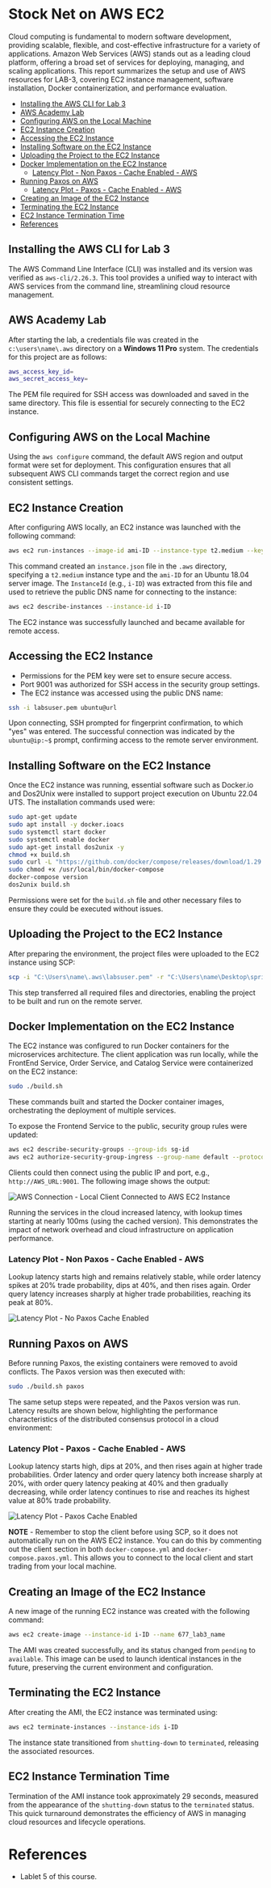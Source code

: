 # Stock Net on AWS EC2
Cloud computing is fundamental to modern software development, providing scalable, flexible, and cost-effective infrastructure for a variety of applications. Amazon Web Services (AWS) stands out as a leading cloud platform, offering a broad set of services for deploying, managing, and scaling applications. This report summarizes the setup and use of AWS resources for LAB-3, covering EC2 instance management, software installation, Docker containerization, and performance evaluation.

<nav>
  <ul>
    <li><a href="#installing-the-aws-cli-for-lab-3">Installing the AWS CLI for Lab 3</a></li>
    <li><a href="#aws-academy-lab">AWS Academy Lab</a></li>
    <li><a href="#configuring-aws-on-the-local-machine">Configuring AWS on the Local Machine</a></li>
    <li><a href="#ec2-instance-creation">EC2 Instance Creation</a></li>
    <li><a href="#accessing-the-ec2-instance">Accessing the EC2 Instance</a></li>
    <li><a href="#installing-software-on-the-ec2-instance">Installing Software on the EC2 Instance</a></li>
    <li><a href="#uploading-the-project-to-the-ec2-instance">Uploading the Project to the EC2 Instance</a></li>
    <li><a href="#docker-implementation-on-the-ec2-instance">Docker Implementation on the EC2 Instance</a>
          <ul>
            <li><a href="#latency-plot-non-paxos-cache-enabled-aws">Latency Plot - Non Paxos - Cache Enabled - AWS</a></li>
          </ul>
    </li>
    <li><a href="#running-paxos-on-aws">Running Paxos on AWS</a>
          <ul>
            <li><a href="#latency-plot-paxos-cache-enabled-aws">Latency Plot - Paxos - Cache Enabled - AWS</a></li>
          </ul>
    </li>
    <li><a href="#creating-an-image-of-the-ec2-instance">Creating an Image of the EC2 Instance</a></li>
    <li><a href="#terminating-the-ec2-instance">Terminating the EC2 Instance</a></li>
    <li><a href="#ec2-instance-termination-time">EC2 Instance Termination Time</a></li>
    <li><a href="#references">References</a></li>
  </ul>
</nav>

## Installing the AWS CLI for Lab 3

The AWS Command Line Interface (CLI) was installed and its version was verified as `aws-cli/2.26.3`. This tool provides a unified way to interact with AWS services from the command line, streamlining cloud resource management.

## AWS Academy Lab

After starting the lab, a credentials file was created in the `c:\users\name\.aws` directory on a **Windows 11 Pro** system. The credentials for this project are as follows:

```bash
aws_access_key_id=
aws_secret_access_key=
```

The PEM file required for SSH access was downloaded and saved in the same directory. This file is essential for securely connecting to the EC2 instance.

## Configuring AWS on the Local Machine

Using the `aws configure` command, the default AWS region and output format were set for deployment. This configuration ensures that all subsequent AWS CLI commands target the correct region and use consistent settings.

## EC2 Instance Creation

After configuring AWS locally, an EC2 instance was launched with the following command:

```bash
aws ec2 run-instances --image-id ami-ID --instance-type t2.medium --key-name vockey > instance.json
```

This command created an `instance.json` file in the `.aws` directory, specifying a `t2.medium` instance type and the `ami-ID` for an Ubuntu 18.04 server image. The `InstanceId` (e.g., `i-ID`) was extracted from this file and used to retrieve the public DNS name for connecting to the instance:

```bash
aws ec2 describe-instances --instance-id i-ID
```

The EC2 instance was successfully launched and became available for remote access.

## Accessing the EC2 Instance

- Permissions for the PEM key were set to ensure secure access.
- Port 9001 was authorized for SSH access in the security group settings.
- The EC2 instance was accessed using the public DNS name:

```bash
ssh -i labsuser.pem ubuntu@url
```

Upon connecting, SSH prompted for fingerprint confirmation, to which "yes" was entered. The successful connection was indicated by the `ubuntu@ip:~$` prompt, confirming access to the remote server environment.

## Installing Software on the EC2 Instance

Once the EC2 instance was running, essential software such as Docker.io and Dos2Unix were installed to support project execution on Ubuntu 22.04 UTS. The installation commands used were:

```bash
sudo apt-get update
sudo apt install -y docker.ioacs
sudo systemctl start docker
sudo systemctl enable docker
sudo apt-get install dos2unix -y
chmod +x build.sh
sudo curl -L "https://github.com/docker/compose/releases/download/1.29.2/docker-compose-$(uname -s)-$(uname -m)" -o /usr/local/bin/docker-compose
sudo chmod +x /usr/local/bin/docker-compose
docker-compose version
dos2unix build.sh
```

Permissions were set for the `build.sh` file and other necessary files to ensure they could be executed without issues.

## Uploading the Project to the EC2 Instance

After preparing the environment, the project files were uploaded to the EC2 instance using SCP:

```bash
scp -i "C:\Users\name\.aws\labsuser.pem" -r "C:\Users\name\Desktop\spring25-lab3" ubuntu@url:~
```

This step transferred all required files and directories, enabling the project to be built and run on the remote server.

## Docker Implementation on the EC2 Instance

The EC2 instance was configured to run Docker containers for the microservices architecture. The client application was run locally, while the FrontEnd Service, Order Service, and Catalog Service were containerized on the EC2 instance:

```bash
sudo ./build.sh
```

These commands built and started the Docker container images, orchestrating the deployment of multiple services.

To expose the Frontend Service to the public, security group rules were updated:

```bash
aws ec2 describe-security-groups --group-ids sg-id
aws ec2 authorize-security-group-ingress --group-name default --protocol tcp --port 9001 --cidr 0.0.0.0/0
```

Clients could then connect using the public IP and port, e.g., `http://AWS_URL:9001`. The following image shows the output:

![AWS Connection - Local Client Connected to AWS EC2 Instance](../outputs/docs_images/1_aws_connect_vs_code.png)

Running the services in the cloud increased latency, with lookup times starting at nearly 100ms (using the cached version). This demonstrates the impact of network overhead and cloud infrastructure on application performance.

### Latency Plot - Non Paxos - Cache Enabled - AWS
Lookup latency starts high and remains relatively stable, while order latency spikes at 20% trade probability, dips at 40%, and then rises again. Order query latency increases sharply at higher trade probabilities, reaching its peak at 80%.

![Latency Plot - No Paxos Cache Enabled](../outputs/docs_images/2_aws_latency_plot_no_paxos_cache_enabled.png)

## Running Paxos on AWS

Before running Paxos, the existing containers were removed to avoid conflicts. The Paxos version was then executed with:

```bash
sudo ./build.sh paxos
```

The same setup steps were repeated, and the Paxos version was run. Latency results are shown below, highlighting the performance characteristics of the distributed consensus protocol in a cloud environment:

### Latency Plot - Paxos - Cache Enabled - AWS
Lookup latency starts high, dips at 20%, and then rises again at higher trade probabilities. Order latency and order query latency both increase sharply at 20%, with order query latency peaking at 40% and then gradually decreasing, while order latency continues to rise and reaches its highest value at 80% trade probability.

![Latency Plot - Paxos Cache Enabled](../outputs/docs_images/3_aws_latency_plot_paxos_cache_enabled.png)

**NOTE** - Remember to stop the client before using SCP, so it does not automatically run on the AWS EC2 instance. You can do this by commenting out the client section in both `docker-compose.yml` and `docker-compose.paxos.yml`. This allows you to connect to the local client and start trading from your local machine.

## Creating an Image of the EC2 Instance

A new image of the running EC2 instance was created with the following command:

```bash
aws ec2 create-image --instance-id i-ID --name 677_lab3_name
```

The AMI was created successfully, and its status changed from `pending` to `available`. This image can be used to launch identical instances in the future, preserving the current environment and configuration.

## Terminating the EC2 Instance

After creating the AMI, the EC2 instance was terminated using:

```bash
aws ec2 terminate-instances --instance-ids i-ID
```

The instance state transitioned from `shutting-down` to `terminated`, releasing the associated resources.

## EC2 Instance Termination Time

Termination of the AMI instance took approximately 29 seconds, measured from the appearance of the `shutting-down` status to the `terminated` status. This quick turnaround demonstrates the efficiency of AWS in managing cloud resources and lifecycle operations.

# References
- Lablet 5 of this course.